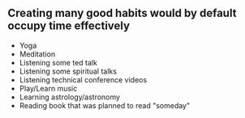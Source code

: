 ## Creating many good habits would by default occupy time effectively

* Yoga
* Meditation
* Listening some ted talk
* Listening some spiritual talks
* Listening technical conference videos
* Play/Learn music
* Learning astrology/astronomy
* Reading book that was planned to read "someday"